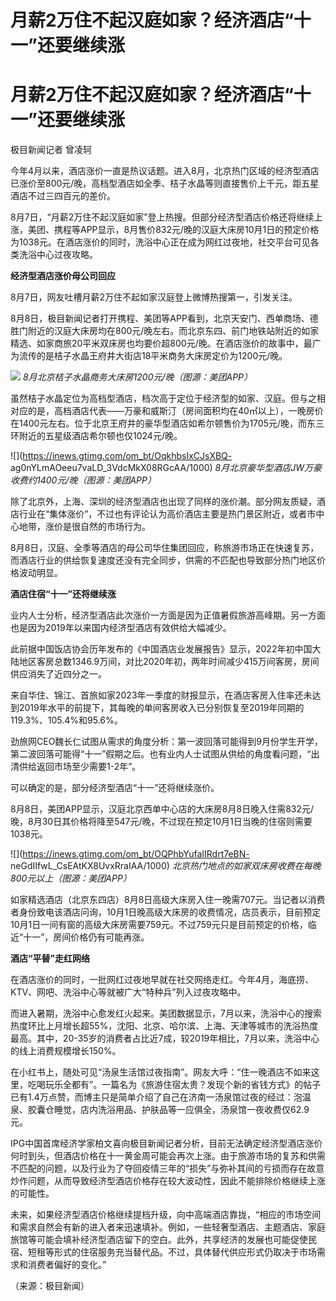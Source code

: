 # 月薪2万住不起汉庭如家？经济酒店“十一”还要继续涨

# 月薪2万住不起汉庭如家？经济酒店“十一”还要继续涨

极目新闻记者 曾凌轲

今年4月以来，酒店涨价一直是热议话题。进入8月，北京热门区域的经济型酒店已涨价至800元/晚，高档型酒店如全季、桔子水晶等则直接售价上千元，距五星酒店不过三四百元的差价。

8月7日，“月薪2万住不起汉庭如家”登上热搜。但部分经济型酒店价格还将继续上涨，美团、携程等APP显示，8月售价832元/晚的汉庭大床房10月1日的预定价格为1038元。在酒店涨价的同时，洗浴中心正在成为网红过夜地，社交平台可见各类洗浴中心过夜攻略。

**经济型酒店涨价母公司回应**

8月7日，网友吐槽月薪2万住不起如家汉庭登上微博热搜第一，引发关注。

8月8日，极目新闻记者打开携程、美团等APP看到，北京天安门、西单商场、德胜门附近的汉庭大床房均在800元/晚左右。而北京东四、前门地铁站附近的如家精选、如家商旅20平米双床房也均要价超800元/晚。在酒店涨价的故事中，最广为流传的是桔子水晶王府井大街店18平米商务大床房定价为1200元/晚。

![](https://inews.gtimg.com/om_bt/OHHD34Bd9OxUqNS3unTxZAhltj8BXzBXQWPktMJTQrIdwAA/1000)
_8月北京桔子水晶商务大床房1200元/晚（图源：美团APP）_

虽然桔子水晶定位为高档型酒店，档次高于定位于经济型的如家、汉庭。但与之相对应的是，高档酒店代表——万豪和威斯汀（房间面积均在40㎡以上），一晚房价在1400元左右。位于北京王府井的豪华型酒店如希尔顿售价为1705元/晚，而东三环附近的五星级酒店希尔顿也仅1024元/晚。

![](https://inews.gtimg.com/om_bt/OqkhbsIxCJsXBQ-
ag0nYLmAOeeu7vaLD_3VdcMkX08RGcAA/1000) _8月北京豪华型酒店JW万豪收费约1400元/晚（图源：美团APP）_

除了北京外，上海、深圳的经济型酒店也出现了同样的涨价潮。部分网友质疑，酒店行业在“集体涨价”，不过也有评论认为高价酒店主要是热门景区附近，或者市中心地带，涨价是很自然的市场行为。

8月8日，汉庭、全季等酒店的母公司华住集团回应，称旅游市场正在快速复苏，而酒店行业的供给恢复速度还没有完全同步，供需的不匹配也导致部分热门地区价格波动明显。

**酒店住宿“十一”还将继续涨**

业内人士分析，经济型酒店此次涨价一方面是因为正值暑假旅游高峰期。另一方面也是因为2019年以来国内经济型酒店有效供给大幅减少。

此前据中国饭店协会历年发布的《中国酒店业发展报告》显示，2022年初中国大陆地区客房总数1346.9万间，对比2020年初，两年时间减少415万间客房，房间供应消失了近四分之一。

来自华住、锦江、首旅如家2023年一季度的财报显示，在酒店客房入住率还未达到2019年水平的前提下，其每晚的单间客房收入已分别恢复至2019年同期的119.3%、105.4%和95.6%。

劲旅网CEO魏长仁试图从需求的角度分析：第一波回落可能得到9月份学生开学，第二波回落可能得“十一”假期之后。也有业内人士试图从供给的角度看问题，“出清供给返回市场至少需要1-2年”。

可以确定的是，部分经济型酒店“十一”还将继续涨价。

8月8日，美团APP显示，汉庭北京西单中心店的大床房8月8日晚入住需832元/晚，8月30日其价格将降至547元/晚，不过现在预定10月1日当晚的住宿则需要1038元。

![](https://inews.gtimg.com/om_bt/OQPhbYufaIIRdrt7eBN-
neGdIIfwL_CsEAtKX8UvxRraIAA/1000) _北京热门地点的如家双床房收费在每晚800元以上（图源：美团APP）_

如家精选酒店（北京东四店）8月8日高级大床房入住一晚需707元。当记者以消费者身份致电该酒店问询，10月1日晚高级大床房的收费情况，店员表示，目前预定10月1日一间有窗的高级大床房需要759元。不过759元只是目前预定的价格，临近“十一”，房间价格仍有可能再涨。

**酒店“平替”走红网络**

在酒店涨价的同时，一批网红过夜地早就在社交网络走红。今年4月，海底捞、KTV、网吧、洗浴中心等就被广大“特种兵”列入过夜攻略中。

而进入暑期，洗浴中心愈发红火起来。美团数据显示，7月以来，洗浴中心的搜索热度环比上月增长超55%，沈阳、北京、哈尔滨、上海、天津等城市的洗浴热度最高。其中，20-35岁的消费者占比近7成，较2019年相比，7月以来，洗浴中心的线上消费规模增长150%。

在小红书上，随处可见“汤泉生活馆过夜指南”。网友大呼：“住一晚酒店不如来这里，吃喝玩乐全都有”。一篇名为《旅游住宿太贵？发现个新的省钱方式》的帖子已有1.4万点赞，而博主只是简单介绍了自己在济南一汤泉馆过夜的经过：泡温泉、胶囊仓睡觉，店内洗浴用品、护肤品等一应俱全，汤泉馆一夜收费仅62.9元。

IPG中国首席经济学家柏文喜向极目新闻记者分析，目前无法确定经济型酒店涨价何时到头，但酒店价格在十一黄金周可能会再次上涨。由于旅游市场的复苏和供需不匹配的问题，以及行业为了夺回疫情三年的“损失”与弥补其间的亏损而存在故意炒作问题，从而导致经济型酒店价格存在较大波动性，因此不能排除价格继续上涨的可能性。

未来，如果经济型酒店价格继续提档升级，向中高端酒店靠拢，“相应的市场空间和需求自然会有新的进入者来迅速填补。例如，一些轻奢型酒店、主题酒店、家庭旅馆等可能会填补经济型酒店留下的空白。此外，共享经济的发展也可能促使民宿、短租等形式的住宿服务充当替代品。不过，具体替代供应形式仍取决于市场需求和消费者偏好的变化。”

（来源：极目新闻）

